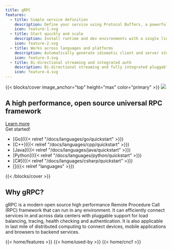 ```yaml
---
title: gRPC
features:
  - title: Simple service definition
    description: Define your service using Protocol Buffers, a powerful binary serialization toolset and language
    icon: feature-1.svg
  - title: Start quickly and scale
    description: Install runtime and dev environments with a single line and also scale to millions of RPCs per second with the framework
    icon: feature-2.svg
  - title: Works across languages and platforms
    description: Automatically generate idiomatic client and server stubs for your service in a variety of languages and platforms
    icon: feature-3.svg
  - title: Bi-directional streaming and integrated auth
    description: Bi-directional streaming and fully integrated pluggable authentication with HTTP/2-based transport
    icon: feature-4.svg
---
```


{{< blocks/cover image_anchor="top" height="max" color="primary" >}}
<img src="/img/logos/grpc-logo.png" class="grpc-logo" />
<h2>A high performance, open source universal RPC framework</h2>
<a
	class="btn btn-lg btn-primary font-weight-bold my-4"
	href="/docs/what-is-grpc/introduction"
>
Learn more
</a>

<div class="h3 mt-2">Get started!</div>

<div class="l-get-started-buttons">

- [Go]({{< relref "/docs/languages/go/quickstart" >}})
- [C++]({{< relref "/docs/languages/cpp/quickstart" >}})
- [Java]({{< relref "/docs/languages/java/quickstart" >}})
- [Python]({{< relref "/docs/languages/python/quickstart" >}})
- [C#]({{< relref "/docs/languages/csharp/quickstart" >}})
- [<i class="fas fa-ellipsis-h" aria-label="Supported languages"></i>]({{< relref "languages" >}})
</div>
{{< /blocks/cover >}}

<div class="container">

<section class="home--top-section why-grpc">
<h2>Why gRPC?</h2>

gRPC is a modern open source high performance Remote Procedure Call (RPC)
framework that can run in any environment. It can efficiently connect services
in and across data centers with pluggable support for load balancing, tracing,
health checking and authentication. It is also applicable in last mile of
distributed computing to connect devices, mobile applications and browsers to
backend services.
</section>

{{< home/features >}}
{{< home/used-by >}}
{{< home/cncf >}}

</div>
